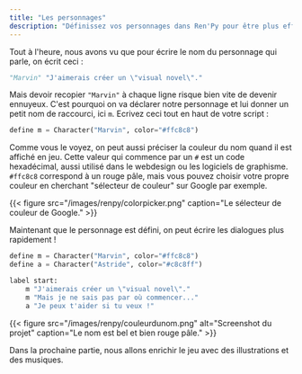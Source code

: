 ```yaml
---
title: "Les personnages"
description: "Définissez vos personnages dans Ren'Py pour être plus efficace et choisir leur couleur."
---
```


Tout à l'heure, nous avons vu que pour écrire le nom du personnage qui parle, on écrit ceci :

```python
"Marvin" "J'aimerais créer un \"visual novel\"."
```

Mais devoir recopier `"Marvin"` à chaque ligne risque bien vite de devenir ennuyeux. C'est pourquoi on va déclarer notre personnage et lui donner un petit nom de raccourci, ici `m`. Ecrivez ceci tout en haut de votre script :

```python
define m = Character("Marvin", color="#ffc8c8")
```

Comme vous le voyez, on peut aussi préciser la couleur du nom quand il est affiché en jeu. Cette valeur qui commence par un `#` est un code hexadécimal, aussi utilisé dans le webdesign ou les logiciels de graphisme. `#ffc8c8` correspond à un rouge pâle, mais vous pouvez choisir votre propre couleur en cherchant "sélecteur de couleur" sur Google par exemple.

{{< figure src="/images/renpy/colorpicker.png" caption="Le sélecteur de couleur de Google." >}}

Maintenant que le personnage est défini, on peut écrire les dialogues plus rapidement !

```python
define m = Character("Marvin", color="#ffc8c8")
define a = Character("Astride", color="#c8c8ff")

label start:
    m "J'aimerais créer un \"visual novel\"."
    m "Mais je ne sais pas par où commencer..."
    a "Je peux t'aider si tu veux !"
```

{{< figure src="/images/renpy/couleurdunom.png" alt="Screenshot du projet" caption="Le nom est bel et bien rouge pâle." >}}

Dans la prochaine partie, nous allons enrichir le jeu avec des illustrations et des musiques.
